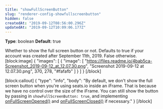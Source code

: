 ```yaml
---
title: "showFullScreenButton"
slug: "renderer-config-showfullscreenbutton"
hidden: false
createdAt: "2019-09-12T08:56:00.296Z"
updatedAt: "2019-09-12T10:09:06.177Z"
---
```

**Type**: boolean
**Default**: true

Whether to show the full screen button or not. Defaults to true if your account was created after September 11th, 2019. False otherwise.
[block:image]
{
  &quot;images&quot;: [
    {
      &quot;image&quot;: [
        &quot;https://files.readme.io/4bab5ca-Screenshot_2019-09-12_at_12.07.30.png&quot;,
        &quot;Screenshot 2019-09-12 at 12.07.30.png&quot;,
        370,
        278,
        &quot;#fafafb&quot;
      ]
    }
  ]
}
[/block]

[block:callout]
{
  &quot;type&quot;: &quot;info&quot;,
  &quot;body&quot;: &quot;By default, we don&#39;t show the full screen button when you&#39;re using seats.io inside an iFrame. That is because we have no control over the size of the iFrame. You can still show the button by passing in `showFullScreenButton: true`, and implementing [onFullScreenOpened()](/docs/renderer-events-onfullscreenopened) and [onFullScreenClosed()](/docs/renderer-events-onfullscreenclosed) if necessary.&quot;
}
[/block]
